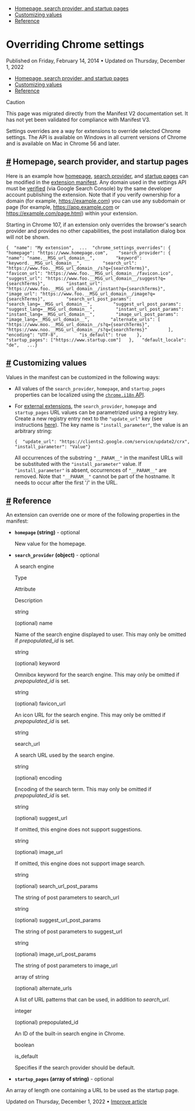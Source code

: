 

*   [Homepage, search provider, and startup pages](https://developer.chrome.com/docs/extensions/mv3/settings_override/#others)
*   [Customizing values](https://developer.chrome.com/docs/extensions/mv3/settings_override/#customizing)
*   [Reference](https://developer.chrome.com/docs/extensions/mv3/settings_override/#reference)

Overriding Chrome settings
==========================

Published on Friday, February 14, 2014 • Updated on Thursday, December 1, 2022



*   [Homepage, search provider, and startup pages](https://developer.chrome.com/docs/extensions/mv3/settings_override/#others)
*   [Customizing values](https://developer.chrome.com/docs/extensions/mv3/settings_override/#customizing)
*   [Reference](https://developer.chrome.com/docs/extensions/mv3/settings_override/#reference)

Caution

This page was migrated directly from the Manifest V2 documentation set. It has not yet been validated for compliance with Manifest V3.

Settings overrides are a way for extensions to override selected Chrome settings. The API is available on Windows in all current versions of Chrome and is available on Mac in Chrome 56 and later.

[#](https://developer.chrome.com/docs/extensions/mv3/settings_override/#others) Homepage, search provider, and startup pages
----------------------------------------------------------------------------------------------------------------------------

Here is an example how [homepage](https://developer.chrome.com/docs/extensions/mv3/settings_override/#homepage), [search provider](https://developer.chrome.com/docs/extensions/mv3/settings_override/#search_provider), and [startup pages](https://developer.chrome.com/docs/extensions/mv3/settings_override/#startup_pages) can be modified in the [extension manifest](https://developer.chrome.com/docs/extensions/mv3/manifest/). Any domain used in the settings API must be [verified](https://support.google.com/webmasters/answer/35179) (via Google Search Console) by the same developer account publishing the extension. Note that if you verify ownership for a domain (for example, https://example.com) you can use any subdomain or page (for example, https://app.example.com or https://example.com/page.html) within your extension.

Starting in Chrome 107, if an extension only overrides the browser's search provider and provides no other capabilities, the post installation dialog box will not be shown.

    {  "name": "My extension",  ...  "chrome_settings_overrides": {    "homepage": "https://www.homepage.com",    "search_provider": {        "name": "name.__MSG_url_domain__",        "keyword": "keyword.__MSG_url_domain__",        "search_url": "https://www.foo.__MSG_url_domain__/s?q={searchTerms}",        "favicon_url": "https://www.foo.__MSG_url_domain__/favicon.ico",        "suggest_url": "https://www.foo.__MSG_url_domain__/suggest?q={searchTerms}",        "instant_url": "https://www.foo.__MSG_url_domain__/instant?q={searchTerms}",        "image_url": "https://www.foo.__MSG_url_domain__/image?q={searchTerms}",        "search_url_post_params": "search_lang=__MSG_url_domain__",        "suggest_url_post_params": "suggest_lang=__MSG_url_domain__",        "instant_url_post_params": "instant_lang=__MSG_url_domain__",        "image_url_post_params": "image_lang=__MSG_url_domain__",        "alternate_urls": [          "https://www.moo.__MSG_url_domain__/s?q={searchTerms}",          "https://www.noo.__MSG_url_domain__/s?q={searchTerms}"        ],        "encoding": "UTF-8",        "is_default": true    },    "startup_pages": ["https://www.startup.com"]   },   "default_locale": "de",   ...}

[#](https://developer.chrome.com/docs/extensions/mv3/settings_override/#customizing) Customizing values
-------------------------------------------------------------------------------------------------------

Values in the manifest can be customized in the following ways:

*   All values of the `search_provider`, `homepage`, and `startup_pages` properties can be localized using the [`chrome.i18n` API](https://developer.chrome.com/docs/extensions/reference/i18n/).
    
*   For [external extensions](https://developer.chrome.com/docs/extensions/mv3/external_extensions/), the `search_provider`, `homepage` and `startup_pages` URL values can be parametrized using a registry key. Create a new registry entry next to the `"update_url"` key (see instructions [here](https://developer.chrome.com/docs/extensions/mv3/external_extensions/#registry)). The key name is `"install_parameter"`, the value is an arbitrary string:
    
        {  "update_url": "https://clients2.google.com/service/update2/crx",  "install_parameter": "Value"}
    
    All occurrences of the substring `"__PARAM__"` in the manifest URLs will be substituted with the `"install_parameter"` value. If `"install_parameter"` is absent, occurrences of `"__PARAM__"` are removed. Note that `"__PARAM__"` cannot be part of the hostname. It needs to occur after the first '/' in the URL.
    

[#](https://developer.chrome.com/docs/extensions/mv3/settings_override/#reference) Reference
--------------------------------------------------------------------------------------------

An extension can override one or more of the following properties in the manifest:

*   **`homepage` (string)** - optional
    
    New value for the homepage.
    
*   **`search_provider` (object)** - optional
    
    A search engine
    
    Type
    
    Attribute
    
    Description
    
    string
    
    (optional) name
    
    Name of the search engine displayed to user. This may only be omitted if _prepopulated\_id_ is set.
    
    string
    
    (optional) keyword
    
    Omnibox keyword for the search engine. This may only be omitted if _prepopulated\_id_ is set.
    
    string
    
    (optional) favicon\_url
    
    An icon URL for the search engine. This may only be omitted if _prepopulated\_id_ is set.
    
    string
    
    search\_url
    
    A search URL used by the search engine.
    
    string
    
    (optional) encoding
    
    Encoding of the search term. This may only be omitted if _prepopulated\_id_ is set.
    
    string
    
    (optional) suggest\_url
    
    If omitted, this engine does not support suggestions.
    
    string
    
    (optional) image\_url
    
    If omitted, this engine does not support image search.
    
    string
    
    (optional) search\_url\_post\_params
    
    The string of post parameters to search\_url
    
    string
    
    (optional) suggest\_url\_post\_params
    
    The string of post parameters to suggest\_url
    
    string
    
    (optional) image\_url\_post\_params
    
    The string of post parameters to image\_url
    
    array of string
    
    (optional) alternate\_urls
    
    A list of URL patterns that can be used, in addition to _search\_url_.
    
    integer
    
    (optional) prepopulated\_id
    
    An ID of the built-in search engine in Chrome.
    
    boolean
    
    is\_default
    
    Specifies if the search provider should be default.
    
*   **`startup_pages` (array of string)** - optional
    

An array of length one containing a URL to be used as the startup page.

Updated on Thursday, December 1, 2022 • [Improve article](https://github.com/GoogleChrome/developer.chrome.com/blob/main/site/en/docs/extensions/mv3/settings_override/index.md)


